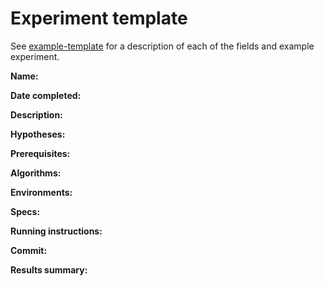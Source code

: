 # Experiment template

See [example-template](experiments/example.md) for a description of each of the fields and example experiment.

**Name:**

**Date completed:**

**Description:**

**Hypotheses:**

**Prerequisites:**

**Algorithms:**

**Environments:**

**Specs:**

**Running instructions:**

**Commit:**

**Results summary:**

